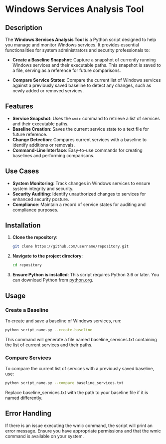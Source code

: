 # Windows Services Analysis Tool

## Description

The **Windows Services Analysis Tool** is a Python script designed to help you manage and monitor Windows services. It provides essential functionalities for system administrators and security professionals to:

- **Create a Baseline Snapshot**: Capture a snapshot of currently running Windows services and their executable paths. This snapshot is saved to a file, serving as a reference for future comparisons.
  
- **Compare Service States**: Compare the current list of Windows services against a previously saved baseline to detect any changes, such as newly added or removed services.

## Features

- **Service Snapshot**: Uses the `wmic` command to retrieve a list of services and their executable paths.
- **Baseline Creation**: Saves the current service state to a text file for future reference.
- **Change Detection**: Compares current services with a baseline to identify additions or removals.
- **Command-Line Interface**: Easy-to-use commands for creating baselines and performing comparisons.

## Use Cases

- **System Monitoring**: Track changes in Windows services to ensure system integrity and security.
- **Security Auditing**: Identify unauthorized changes to services for enhanced security posture.
- **Compliance**: Maintain a record of service states for auditing and compliance purposes.

## Installation
1. **Clone the repository**:

    ```bash
    git clone https://github.com/username/repository.git
    ```

2. **Navigate to the project directory**:

    ```bash
    cd repository
    ```

3. **Ensure Python is installed**: This script requires Python 3.6 or later. You can download Python from [python.org](https://www.python.org/downloads/).

## Usage

### Create a Baseline

To create and save a baseline of Windows services, run:

```bash
python script_name.py --create-baseline
```
This command will generate a file named baseline_services.txt containing the list of current services and their paths.

### Compare Services
To compare the current list of services with a previously saved baseline, use:

```bash
python script_name.py --compare baseline_services.txt
```
Replace baseline_services.txt with the path to your baseline file if it is named differently.

## Error Handling
If there is an issue executing the wmic command, the script will print an error message. Ensure you have appropriate permissions and that the wmic command is available on your system.

